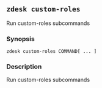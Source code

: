 ## `zdesk custom-roles`

Run custom-roles subcommands

### Synopsis

    zdesk custom-roles COMMAND[ ... ]

### Description

Run custom-roles subcommands

